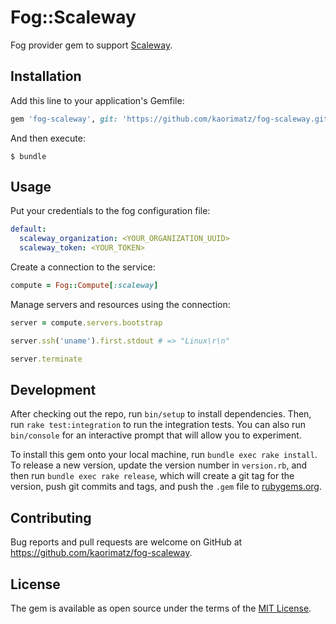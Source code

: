# Fog::Scaleway

Fog provider gem to support [Scaleway](https://www.scaleway.com/).

## Installation

Add this line to your application's Gemfile:

```ruby
gem 'fog-scaleway', git: 'https://github.com/kaorimatz/fog-scaleway.git'
```

And then execute:

    $ bundle

## Usage

Put your credentials to the fog configuration file:

```yaml
default:
  scaleway_organization: <YOUR_ORGANIZATION_UUID>
  scaleway_token: <YOUR_TOKEN>
```

Create a connection to the service:

```ruby
compute = Fog::Compute[:scaleway]
```

Manage servers and resources using the connection:

```ruby
server = compute.servers.bootstrap

server.ssh('uname').first.stdout # => "Linux\r\n"

server.terminate
```

## Development

After checking out the repo, run `bin/setup` to install dependencies. Then, run `rake test:integration` to run the integration tests. You can also run `bin/console` for an interactive prompt that will allow you to experiment.

To install this gem onto your local machine, run `bundle exec rake install`. To release a new version, update the version number in `version.rb`, and then run `bundle exec rake release`, which will create a git tag for the version, push git commits and tags, and push the `.gem` file to [rubygems.org](https://rubygems.org).

## Contributing

Bug reports and pull requests are welcome on GitHub at https://github.com/kaorimatz/fog-scaleway.

## License

The gem is available as open source under the terms of the [MIT License](http://opensource.org/licenses/MIT).
